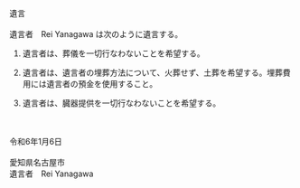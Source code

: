 遺言<br>
<br>
遺言者　Rei Yanagawa は次のように遺言する。<br>

1. 遺言者は、葬儀を一切行なわないことを希望する。<br>

2. 遺言者は、遺言者の埋葬方法について、火葬せず、土葬を希望する。埋葬費用には遺言者の預金を使用すること。<br>

3. 遺言者は、臓器提供を一切行なわないことを希望する。<br>
<br>
<br>
令和6年1月6日<br>
<br>
愛知県名古屋市
<br>
遺言者　Rei Yanagawa
